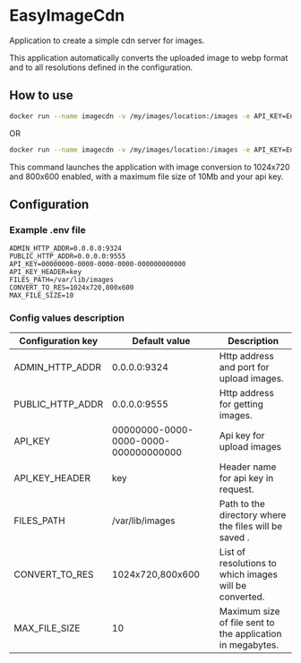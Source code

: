 # EasyImageCdn

Application to create a simple cdn server for images.

This application automatically converts the uploaded image to webp format and to all resolutions defined in the configuration.

## How to use
```sh
docker run --name imagecdn -v /my/images/location:/images -e API_KEY=EnterAdminKey -d ghcr.io/pcpl2/easy_image_cdn:0.1.2
```
OR 
```sh
docker run --name imagecdn -v /my/images/location:/images -e API_KEY=EnterAdminKey -d pcpl2/easy_image_cdn:0.1.2
```
This command launches the application with image conversion to 1024x720 and 800x600 enabled, with a maximum file size of 10Mb and your api key.

## Configuration
### Example .env file
```env
ADMIN_HTTP_ADDR=0.0.0.0:9324
PUBLIC_HTTP_ADDR=0.0.0.0:9555
API_KEY=00000000-0000-0000-0000-000000000000
API_KEY_HEADER=key
FILES_PATH=/var/lib/images
CONVERT_TO_RES=1024x720,800x600
MAX_FILE_SIZE=10
```

### Config values description
| Configuration key | Default value | Description |
| ----------- | --------- | ----------- |
| ADMIN_HTTP_ADDR | 0.0.0.0:9324 | Http address and port for upload images. |
| PUBLIC_HTTP_ADDR | 0.0.0.0:9555 | Http address for getting images. |
| API_KEY | 00000000-0000-0000-0000-000000000000 | Api key for upload images |
| API_KEY_HEADER | key | Header name for api key in request. |
| FILES_PATH | /var/lib/images | Path to the directory where the files will be saved . |
| CONVERT_TO_RES | 1024x720,800x600 | List of resolutions to which images will be converted. |
| MAX_FILE_SIZE | 10 | Maximum size of file sent to the application in megabytes. |
